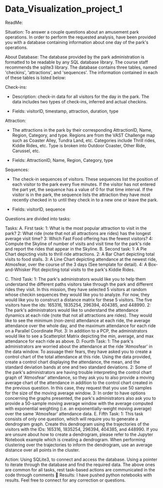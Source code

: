 # Data_Visualization_project_1

ReadMe:

Situation: To answer a couple questions about an amusement park operations. In order to perform the requested analysis, have been provided you with a database containing information about one day of the park's operations.

About Database: The database provided by the park administration is formatted to be readable by any SQL database library. The course staff recommends the sqlite3 library. The database contains three tables, named 'checkins', 'attractions', and 'sequences'. The information contained in each of these tables is listed below:

Check-ins:
- Description: check-in data for all visitors for the day in the park. The data includes two types of check-ins, inferred and actual checkins.

- Fields: visitorID, timestamp, attraction, duration, type

Attraction:
- The attractions in the park by their corresponding AttractionID, Name, Region, Category, and type. Regions are from the VAST Challenge map such as Coaster Alley, Tundra Land, etc. Categories include Thrill rides, Kiddie Rides, etc. Type is broken into Outdoor Coaster, Other Ride, Carussel, etc.

- Fields: AttractionID, Name, Region, Category, type

Sequences:
- The check-in sequences of visitors. These sequences list the position of each visitor to the park every five minutes. If the visitor has not entered the part yet, the sequence has a value of 0 for that time interval. If the visitor is in the park, the sequence lists the attraction they have most recently checked in to until they check in to a new one or leave the park.

- Fields: visitorID, sequence

Questions are divided into tasks:

Tasks:
A.	First task: 
1: What is the most popular attraction to visit in the park?
2: What ride (note that not all attractions are rides) has the longest average visit time?
3: Which Fast Food offering has the fewest visitors?
4: Compute the Skyline of number of visits and visit time for the park's ride and report the rides that appear in the Skyline.
B.	Second task:
1: A Pie Chart depicting visits to thrill ride attractions.
2: A Bar Chart depicting total visits to food stalls.
3: A Line Chart depicting attendance at the newest ride, Atmosfear, over the course of the 3 days (See template for detail).
4: A Box-and-Whisker Plot depicting total visits to the park's Kiddie Rides.

C.	Third Task:
1: The park's administrators would like you to help them understand the different paths visitors take through the park and different rides they visit. In this mission, they have selected 5 visitors at random whose checkin sequences they would like you to analyze. For now, they would like you to construct a distance matrix for these 5 visitors. The five visitors have the ids: 165316, 1835254, 296394, 404385, and 448990.
2: The park's administrators would like to understand the attendance dynamics at each ride (note that not all attractions are rides). They would like to see the minimum (non-zero) attendance at each ride, the average attendance over the whole day, and the maximum attendance for each ride on a Parallel Coordinate Plot.
3: In addition to a PCP, the administrators would like to see a Scatterplot Matrix depicting the min, average, and max attendance for each ride as above.
D.	Fourth Task:
1: The park's administrators are worried about the attendance at the ride 'Atmosfear' in the data window. To assuage their fears, they have asked you to create a control chart of the total attendance at this ride. Using the data provided, create a control chart displaying the attendance, the mean, and the standard deviation bands at one and two standard deviations.
2: Some of the park's administrators are having trouble interpreting the control chart graph of 'Atmosfear' attendance, so they ask you to also provide a moving average chart of the attendance in addition to the control chart created in the previous question. In this case, they request that you use 50 samples for the size of the moving average window.
3: In order to have options concerning the graphs presented, the park's administrators also ask you to provide a 50-sample moving average window with the average computed with exponential weighting (i.e. an exponentially-weight moving average) over the same 'Atmosfear' attendance data.
E.	Fifth Task:
1: This task consists of only one question, which will require you to generate a dendrogram graph. Create this dendrogram using the trajectories of the visitors with the IDs: 165316, 1835254, 296394, 404385, and 448990. If you are unsure about how to create a dendrogram, please refer to the Jupyter Notebook example which is creating a dendrogram. When performing clustering over the trajectories to inform the dendrogram, use an average distance over all points in the cluster.

Action:
Using SQLite3, to connect and access the database.
Using a pointer to iterate through the database and find the required data. 
The above ones are common for all tasks, rest task-based actions are communicated in the code through comments 
Results:
I have pushed python notebooks with results. Feel free to connect for any correction or questions.


